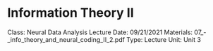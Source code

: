 # Information Theory II

Class: Neural Data Analysis
Lecture Date: 09/21/2021
Materials: 07_-_info_theory_and_neural_coding_II_2.pdf
Type: Lecture
Unit: Unit 3